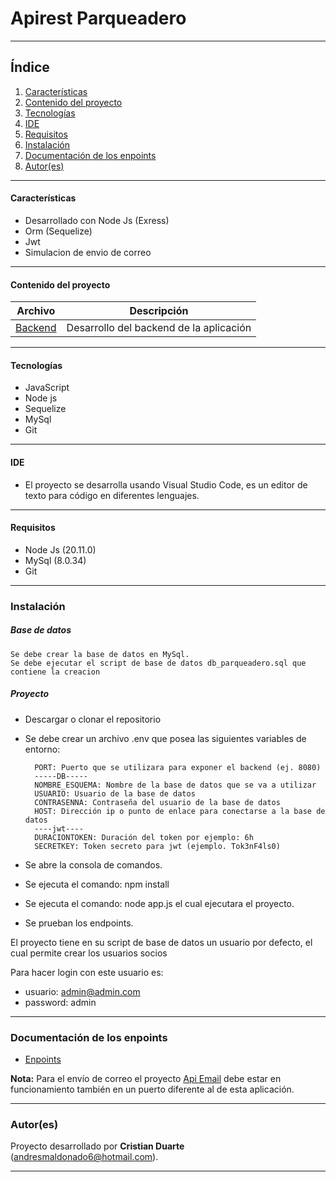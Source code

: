 # Apirest Parqueadero

***

## Índice
1. [Características](#características)
2. [Contenido del proyecto](#contenido-del-proyecto)
3. [Tecnologías](#tecnologías)
4. [IDE](#ide)
5. [Requisitos](#requisitos)
6. [Instalación](#instalación)
7. [Documentación de los enpoints](#documentación-de-los-enpoints)
8. [Autor(es)](#autores)

***

#### Características

  - Desarrollado con Node Js (Exress)
  - Orm (Sequelize)
  - Jwt
  - Simulacion de envio de correo
  
***

  #### Contenido del proyecto

| Archivo      | Descripción  |
|--------------|--------------|
| [Backend](https://github.com/CristianADM/ApiParqueadero) | Desarrollo del backend de la aplicación |

***

#### Tecnologías
  - JavaScript
  - Node js
  - Sequelize
  - MySql
  - Git
  
***
  
#### IDE

- El proyecto se desarrolla usando Visual Studio Code, es un editor de texto para código en diferentes lenguajes.

***

#### Requisitos

- Node Js (20.11.0)
- MySql (8.0.34)
- Git

***

### Instalación

##### Base de datos

```
Se debe crear la base de datos en MySql.
Se debe ejecutar el script de base de datos db_parqueadero.sql que contiene la creacion
```

##### Proyecto

- Descargar o clonar el repositorio
- Se debe crear un archivo .env que posea las siguientes variables de entorno: 

  ```
    PORT: Puerto que se utilizara para exponer el backend (ej. 8080)
    -----DB-----
    NOMBRE_ESQUEMA: Nombre de la base de datos que se va a utilizar
    USUARIO: Usuario de la base de datos
    CONTRASENNA: Contraseña del usuario de la base de datos
    HOST: Dirección ip o punto de enlace para conectarse a la base de datos
    ----jwt----
    DURACIONTOKEN: Duración del token por ejemplo: 6h
    SECRETKEY: Token secreto para jwt (ejemplo. Tok3nF4ls0)
  ```
- Se abre la consola de comandos.
- Se ejecuta el comando: npm install
- Se ejecuta el comando: node app.js el cual ejecutara el proyecto.
- Se prueban los endpoints.

El proyecto tiene en su script de base de datos un usuario por defecto, el cual permite crear los usuarios socios

Para hacer login con este usuario es: 
- usuario: admin@admin.com 
- password: admin

***

### Documentación de los enpoints
- [Enpoints](https://documenter.getpostman.com/view/21358234/2sA3BobY2m "Enpoints")

**Nota:** Para el envío de correo el proyecto [Api Email](https://github.com/CristianADM/ApiParqueadero) debe estar en funcionamiento también en un puerto diferente al de esta aplicación. 

***

### Autor(es)

Proyecto desarrollado por **Cristian Duarte** (<andresmaldonado6@hotmail.com>).

  ***